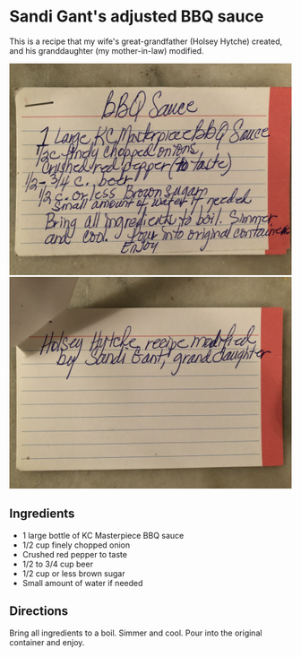 # Sandi Gant's adjusted BBQ sauce

This is a recipe that my wife's great-grandfather (Holsey Hytche) created, and
his granddaughter (my mother-in-law) modified.

![Adjusted BBQ Sauce (hand-written by Sandi Gant), part 1](../../images/adjusted-bbq-sauce-1.jpg)
![Adjusted BBQ Sauce (hand-written by Sandi Gant), part 2](../../images/adjusted-bbq-sauce-2.jpg)

## Ingredients

* 1 large bottle of KC Masterpiece BBQ sauce
* 1/2 cup finely chopped onion
* Crushed red pepper to taste
* 1/2 to 3/4 cup beer
* 1/2 cup or less brown sugar
* Small amount of water if needed

## Directions

Bring all ingredients to a boil. Simmer and cool. Pour into the original
container and enjoy.
